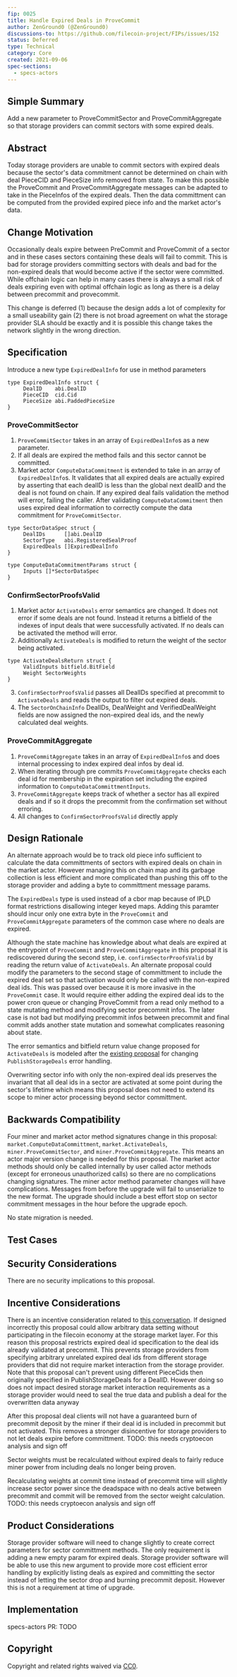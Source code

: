 ```yaml
---
fip: 0025
title: Handle Expired Deals in ProveCommit
author: ZenGround0 (@ZenGround0)
discussions-to: https://github.com/filecoin-project/FIPs/issues/152
status: Deferred
type: Technical 
category: Core
created: 2021-09-06
spec-sections: 
  - specs-actors
---
```


<!--You can leave these HTML comments in your merged FIP and delete the visible duplicate text guides, they will not appear and may be helpful to refer to if you edit it again. This is the suggested template for new FIPs. Note that a FIP number will be assigned by an editor. When opening a pull request to submit your FIP, please use an abbreviated title in the filename, `fip-draft_title_abbrev.md`. The title should be 44 characters or less.-->

## Simple Summary
<!--"If you can't explain it simply, you don't understand it well enough." Provide a simplified and layman-accessible explanation of the FIP.-->
Add a new parameter to ProveCommitSector and ProveCommitAggregate so that storage providers can commit sectors with some expired deals.

## Abstract
<!--A short (~200 word) description of the technical issue being addressed.-->

Today storage providers are unable to commit sectors with expired deals because the sector's data commitment cannot be determined on chain with deal PieceCID and PieceSize info removed from state.  To make this possible the ProveCommit and ProveCommitAggregate messages can be adapted to take in the PieceInfos of the expired deals.  Then the data committment can be computed from the provided expired piece info and the market actor's data.

## Change Motivation
<!--The motivation is critical for FIPs that want to change the Filecoin protocol. It should clearly explain why the existing protocol specification is inadequate to address the problem that the FIP solves. FIP submissions without sufficient motivation may be rejected outright.-->
Occasionally deals expire between PreCommit and ProveCommit of a sector and in these cases sectors containing these deals will fail to commit. This is bad for storage providers committing sectors with deals and bad for the non-expired deals that would become active if the sector were committed. While offchain logic can help in many cases there is always a small risk of deals expiring even with optimal offchain logic as long as there is a delay between precommit and provecommit.

This change is deferred (1) because the design adds a lot of complexity for a small useability gain (2) there is not broad agreement on what the storage provider SLA should be exactly and it is possible this change takes the network slightly in the wrong direction.


## Specification
<!--The technical specification should describe the syntax and semantics of any new feature. The specification should be detailed enough to allow competing, interoperable implementations for any of the current Filecoin implementations. -->

Introduce a new type `ExpiredDealInfo` for use in method parameters

```golang
type ExpiredDealInfo struct {
     DealID    abi.DealID
     PieceCID  cid.Cid
     PieceSize abi.PaddedPieceSize
}
```
### ProveCommitSector

1. `ProveCommitSector` takes in an array of `ExpiredDealInfo`s as a new parameter.
2. If all deals are expired the method fails and this sector cannot be committed.
3. Market actor `ComputeDataCommitment` is extended to take in an array of `ExpiredDealInfo`s. It validates that all expired deals are actually expired by asserting that each dealID is less than the global next dealID and the deal is not found on chain. If any expired deal fails validation the method will error, failing the caller. After validating `ComputeDataCommitment` then uses expired deal information to correctly compute the data commitment for `ProveCommitSector`.
```golang
type SectorDataSpec struct {
     DealIDs      []abi.DealID
     SectorType   abi.RegisteredSealProof
     ExpiredDeals []ExpiredDealInfo
}

type ComputeDataCommitmentParams struct {
     Inputs []*SectorDataSpec
}
```

### ConfirmSectorProofsValid

1. Market actor `ActivateDeals` error semantics are changed. It does not error if some deals are not found. Instead it returns a bitfield of the indexes of input deals that were successfully activated. If no deals can be activated the method will error.
2. Additionally `ActivateDeals` is modified to return the weight of the sector being activated.
```golang
type ActivateDealsReturn struct {
     ValidInputs bitfield.BitField
     Weight SectorWeights
}
```
3. `ConfirmSectorProofsValid` passes all DealIDs specified at precommit to `ActivateDeals` and reads the output to filter out expired deals.
4. The `SectorOnChainInfo` DealIDs, DealWeight and VerifiedDealWeight fields are now assigned the non-expired deal ids, and the newly calculated deal weights.

### ProveCommitAggregate

1. `ProveCommitAggregate` takes in an array of `ExpiredDealInfo`s and does internal processing to index expired deal infos by deal id.
2. When iterating through pre commits `ProveCommitAggregate` checks each deal id for membership in the expiration set including the expired information to `ComputeDataCommittmentInputs`.
3. `ProveCommitAggregate` keeps track of whether a sector has all expired deals and if so it drops the precommit from the confirmation set without erroring.
4. All changes to `ConfirmSectorProofsValid` directly apply 


## Design Rationale
<!--The rationale fleshes out the specification by describing what motivated the design and why particular design decisions were made. It should describe alternate designs that were considered and related work, e.g. how the feature is supported in other languages. The rationale may also provide evidence of consensus within the community, and should discuss important objections or concerns raised during discussion.-->
An alternate approach would be to track old piece info sufficient to calculate the data committments of sectors with expired deals on chain in the market actor. However managing this on chain map and its garbage collection is less efficient and more complicated than pushing this off to the storage provider and adding a byte to committment message params.

The `ExpiredDeals` type is used instead of a cbor map because of IPLD format restrictions disallowing integer keyed maps. Adding this paramter should incur only one extra byte in the `ProveCommit` and `ProveCommitAggregate` parameters of the common case where no deals are expired.

Although the state machine has knowledge about what deals are expired at the entrypoint of `ProveCommit` and `ProveCommitAggregate` in this proposal it is rediscovered during the second step, i.e. `confirmSectorProofsValid` by reading the return value of `ActivateDeals`. An alternate proposal could modify the parameters to the second stage of committment to include the expired deal set so that activation would only be called with the non-expired deal ids. This was passed over because it is more invasive in the `ProveCommit` case. It would require either adding the expired deal ids to the power cron queue or changing ProveCommit from a read only method to a state mutating method and modifying sector precommit infos. The later case is not bad but modifying precommit infos between precommit and final commit adds another state mutation and somewhat complicates reasoning about state.

The error semantics and bitfield return value change proposed for `ActivateDeals` is modeled after the [existing proposal](https://github.com/filecoin-project/FIPs/pull/154) for changing `PublishStorageDeals` error handling.

Overwriting sector info with only the non-expired deal ids preserves the invariant that all deal ids in a sector are activated at some point during the sector's lifetime which means this proposal does not need to extend its scope to miner actor processing beyond sector committment.

## Backwards Compatibility
<!--All FIPs that introduce backwards incompatibilities must include a section describing these incompatibilities and their severity. The FIP must explain how the author proposes to deal with these incompatibilities. FIP submissions without a sufficient backwards compatibility treatise may be rejected outright.-->

Four miner and market actor method signatures change in this proposal: `market.ComputeDataCommittment`, `market.ActivateDeals`, `miner.ProveCommitSector`, and `miner.ProveCommitAggregate`.  This means an actor major version change is needed for this proposal.  The market actor methods should only be called internally by user called actor methods (except for erroneous unauthorized calls) so there are no complications changing signatures.  The miner actor method parameter changes will have complications. Messages from before the upgrade will fail to unserialize to the new format. The upgrade should include a best effort stop on sector commitment messages in the hour before the upgrade epoch.

No state migration is needed.

## Test Cases
<!--Test cases for an implementation are mandatory for FIPs that are affecting consensus changes. Other FIPs can choose to include links to test cases if applicable.-->

## Security Considerations
<!--All FIPs must contain a section that discusses the security implications/considerations relevant to the proposed change. Include information that might be important for security discussions, surfaces risks and can be used throughout the life cycle of the proposal. E.g. include security-relevant design decisions, concerns, important discussions, implementation-specific guidance and pitfalls, an outline of threats and risks and how they are being addressed. FIP submissions missing the "Security Considerations" section will be rejected. A FIP cannot proceed to status "Final" without a Security Considerations discussion deemed sufficient by the reviewers.-->
There are no security implications to this proposal.

## Incentive Considerations
<!--All FIPs must contain a section that discusses the incentive implications/considerations relative to the proposed change. Include information that might be important for incentive discussion. A discussion on how the proposed change will incentivize reliable and useful storage is required. FIP submissions missing the "Incentive Considerations" section will be rejected. An FIP cannot proceed to status "Final" without a Incentive Considerations discussion deemed sufficient by the reviewers.-->
There is an incentive consideration related to [this conversation](https://github.com/filecoin-project/FIPs/issues/57). If designed incorrectly this proposal could allow arbitrary data setting without participating in the filecoin economy at the storage market layer. For this reason this proposal restricts expired deal id specification to the deal ids already validated at precommit. This prevents storage providers from specifying arbitrary unrelated expired deal ids from different storage providers that did not require market interaction from the storage provider.  Note that this proposal can't prevent using different PieceCids then originally specified in PublishStorageDeals for a DealID. However doing so does not impact desired storage market interaction requirements as a storage provider would need to seal the true data and publish a deal for the overwritten data anyway

After this proposal deal clients will not have a guaranteed burn of precommit deposit by the miner if their deal id is included in precommit but not activated.  This removes a stronger disincentive for storage providers to not let deals expire before committment.  TODO: this needs cryptoecon analysis and sign off

Sector weights must be recalculated without expired deals to fairly reduce miner power from including deals no longer being proven.

Recalculating weights at commit time instead of precommit time will slightly increase sector power since the deadspace with no deals active between precommit and commit will be removed from the sector weight calculation.  TODO: this needs cryptoecon analysis and sign off


## Product Considerations
<!--All FIPs must contain a section that discusses the product implications/considerations relative to the proposed change. Include information that might be important for product discussion. A discussion on how the proposed change will enable better storage-related goods and services to be developed on Filecoin. FIP submissions missing the "Product Considerations" section will be rejected. An FIP cannot proceed to status "Final" without a Product Considerations discussion deemed sufficient by the reviewers.-->
Storage provider software will need to change slightly to create correct parameters for sector committment methods. The only requirement is adding a new empty param for expired deals. Storage provider software will be able to use this new argument to provide more cost efficient error handling by explicitly listing deals as expired and committing the sector instead of letting the sector drop and burning precommit deposit. However this is not a requirement at time of upgrade.

## Implementation
<!--The implementations must be completed before any core FIP is given status "Final", but it need not be completed before the FIP is accepted. While there is merit to the approach of reaching consensus on the specification and rationale before writing code, the principle of "rough consensus and running code" is still useful when it comes to resolving many discussions of API details.-->
specs-actors PR: TODO

## Copyright
Copyright and related rights waived via [CC0](https://creativecommons.org/publicdomain/zero/1.0/).

